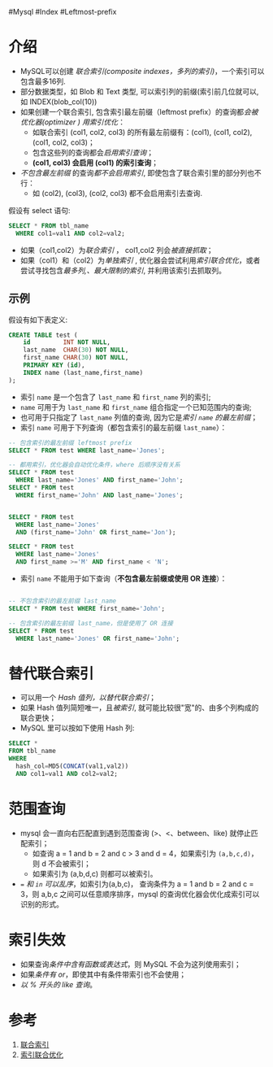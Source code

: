 #Mysql #Index #Leftmost-prefix

# 介绍
- MySQL可以创建 *联合索引(composite indexes，多列的索引)*，一个索引可以包含最多16列. 
- 部分数据类型，如 Blob 和 Text 类型, 可以索引列的前缀(索引前几位就可以, 如 INDEX(blob_col(10))
- 如果创建一个联合索引, 包含索引最左前缀（leftmost prefix）的查询都*会被优化器(optimizer ) 用索引优化*：
	- 如联合索引 (col1, col2, col3) 的所有最左前缀有：(col1), (col1, col2), (col1, col2, col3)；
	- 包含这些列的查询都会*启用索引查询*；
	- **(col1, col3) 会启用 (col1) 的索引查询**；
- *不包含最左前缀* 的查询*都不会启用索引*, 即使包含了联合索引里的部分列也不行：
	- 如 (col2), (col3), (col2, col3) 都不会启用索引去查询.  

假设有 select 语句:
```sql
SELECT * FROM tbl_name
  WHERE col1=val1 AND col2=val2;
```
- 如果（col1,col2）为*联合索引* ， col1,col2 列会*被直接抓取*；
- 如果（col1）和（col2）为*单独索引* , 优化器会尝试利用*索引联合优化*，或者尝试寻找包含*最多列,、最大限制的索引*, 并利用该索引去抓取列。

## 示例
假设有如下表定义:

```sql
CREATE TABLE test (
    id         INT NOT NULL,
    last_name  CHAR(30) NOT NULL,
    first_name CHAR(30) NOT NULL,
    PRIMARY KEY (id),
    INDEX name (last_name,first_name)
);
```

- 索引 `name` 是一个包含了 `last_name` 和 `first_name` 列的索引;
- `name` 可用于为 `last_name` 和 `first_name` 组合指定一个已知范围内的查询;
- 也可用于只指定了 `last_name` 列值的查询, 因为它是*索引 `name` 的最左前缀*；
-  索引 `name` 可用于下列查询（都包含索引的最左前缀 `last_name`）：
```sql
-- 包含索引的最左前缀 leftmost prefix
SELECT * FROM test WHERE last_name='Jones';

-- 都用索引，优化器会自动优化条件，where 后顺序没有关系
SELECT * FROM test
  WHERE last_name='Jones' AND first_name='John';
SELECT * FROM test
  WHERE first_name='John' AND last_name='Jones';


SELECT * FROM test
  WHERE last_name='Jones'
  AND (first_name='John' OR first_name='Jon');

SELECT * FROM test
  WHERE last_name='Jones'
  AND first_name >='M' AND first_name < 'N';
```

- 索引 `name` 不能用于如下查询（**不包含最左前缀或使用 OR 连接**）：
```sql

-- 不包含索引的最左前缀 last_name
SELECT * FROM test WHERE first_name='John';

-- 包含索引的最左前缀 last_name，但是使用了 OR 连接
SELECT * FROM test
  WHERE last_name='Jones' OR first_name='John';
```

  
  
# 替代联合索引
- 可以用一个 *Hash 值列，以替代联合索引*；
- 如果 Hash 值列简短唯一，且*被索引*, 就可能比较很"宽"的、由多个列构成的联合更快；
- MySQL 里可以按如下使用 Hash 列:

```sql
SELECT * 
FROM tbl_name
WHERE 
  hash_col=MD5(CONCAT(val1,val2))
  AND col1=val1 AND col2=val2;
```

# 范围查询
- mysql 会一直向右匹配直到遇到范围查询 (>、<、between、like) 就停止匹配索引；
	- 如查询 a = 1 and b = 2 and c > 3 and d = 4，如果索引为 `(a,b,c,d)`，则 d 不会被索引；
	- 如果索引为 (a,b,d,c) 则都可以被索引。
- *`=` 和 `in` 可以乱序*，如索引为(a,b,c)， 查询条件为 a = 1 and b = 2 and c = 3，则 a,b,c 之间可以任意顺序排序，mysql 的查询优化器会优化成索引可以识别的形式。

# 索引失效
- 如果查询*条件中含有函数或表达式*，则 MySQL 不会为这列使用索引；
- 如果*条件有 or*，即使其中有条件带索引也不会使用；
- *以 % 开头的 like 查询*。

# 参考
1. [联合索引](https://dev.mysql.com/doc/refman/8.0/en/multiple-column-indexes.html)
2. [索引联合优化](https://dev.mysql.com/doc/refman/8.0/en/index-merge-optimization.html)